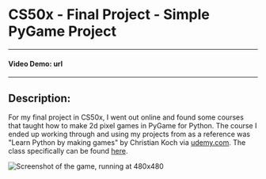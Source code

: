 # CS50x - Final Project - Simple PyGame Project
___
#### Video Demo: <URL HERE> url
___
## Description:
For my final project in CS50x, I went out online and found some courses that taught how to make 2d pixel games
in PyGame for Python. The course I ended up working through and using my projects from as a reference was "Learn Python
by making games" by Christian Koch via [udemy.com](https://www.udemy.com). The class specifically can be found [here](
https://www.udemy.com/course/learn-python-by-making-games/?couponCode=KEEPLEARNING
).


![Screenshot of the game, running at 480x480]((/blob/main/game_screenshot.PNG))

